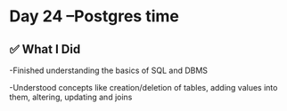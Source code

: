 # Day 24 –Postgres time

## ✅ What I Did

-Finished understanding the basics of SQL and DBMS

-Understood concepts like creation/deletion of tables, adding values into them, altering, updating and joins



